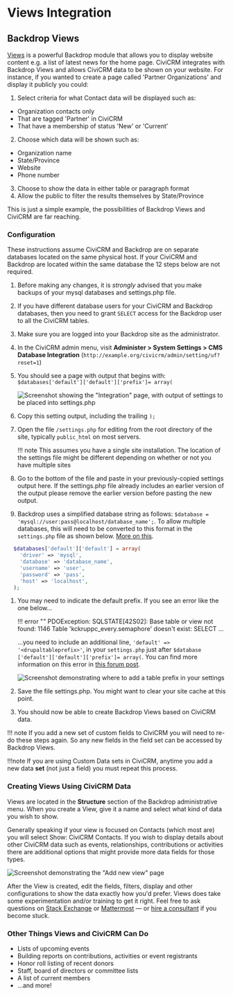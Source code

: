 # Views Integration

## Backdrop Views

[Views](http://drupal.org/project/views) is a powerful Backdrop module
that allows you to display website content e.g. a list of latest news
for the home page. CiviCRM integrates with Backdrop Views and allows
CiviCRM data to be shown on your website. For instance, if you wanted to
create a page called 'Partner Organizations' and display it publicly you
could:

1. Select criteria for what Contact data will be displayed such as:
 * Organization contacts only
 * That are tagged 'Partner' in CiviCRM
 * That have a membership of status 'New' or 'Current'
2. Choose which data will be shown such as:
  * Organization name
  * State/Province
  * Website
  * Phone number
3. Choose to show the data in either table or paragraph format
4. Allow the public to filter the results themselves by State/Province

This is just a simple example, the possibilities of Backdrop Views and
CiviCRM are far reaching.

### Configuration

These instructions assume CiviCRM and Backdrop are on separate databases located on the same physical host. If your CiviCRM and Backdrop are located within the same database the 12 steps below are not required. 

1. Before making any changes, it is _strongly_ advised that you make backups of your mysql databases and settings.php file.
1. If you have different database users for your CiviCRM and Backdrop databases, then you need to grant `SELECT` access for the Backdrop user to all the CiviCRM tables.
1. Make sure you are logged into your Backdrop site as the administrator.
1. In the CiviCRM admin menu, visit **Administer > System Settings > CMS Database Integration** (`http://example.org/civicrm/admin/setting/uf?reset=1`)
1. You should see a page with output that begins with: `$databases['default']['default']['prefix']= array(`

    ![Screenshot showing the "Integration" page, with output of settings to be placed into settings.php](/img/views3integration-1.png)

1. Copy this setting output, including the trailing `);`
1. Open the file `/settings.php` for editing from the root directory of the site, typically `public_html` on most servers.

    !!! note
        This assumes you have a single site installation. The location of the settings file might be different depending on whether or not you have multiple sites

1. Go to the bottom of the file and paste in your previously-copied settings output here. If the settings.php file already includes an earlier version of the output please remove the earlier version before pasting the new output. 
1. Backdrop uses a simplified database string as follows: `$database = 'mysql://user:pass@localhost/database_name';`. To allow multiple databases, this will need to be converted to this format in the `settings.php` file as shown below. [More on this](https://civicrm.stackexchange.com/questions/21085/how-do-i-get-views-working-with-civicrm-and-backdrop).

```php
  $databases['default']['default'] = array(
    'driver' => 'mysql',
    'database' => 'database_name',
    'username' => 'user',
    'password' => 'pass',
    'host' => 'localhost',
  );
```

1. You may need to indicate the default prefix. If you see an error like the one below...

    !!! error ""
        PDOException: SQLSTATE[42S02]: Base table or view not found: 1146 Table 'kckruppc_every.semaphore' doesn't exist: SELECT ...

    ...you need to include an additional line, `'default' => '<drupaltableprefix>'`, in your `settings.php` just after `$database ['default']['default']['prefix']= array(`. You can find more information on this error in [this forum post](http://forum.civicrm.org/index.php?topic=20910.0).

    ![Screenshot demonstrating where to add a table prefix in your settings](/img/views3integration-4.png)
    
1. Save the file settings.php. You might want to clear your site cache at this point.
1. You should now be able to create Backdrop Views based on CiviCRM data.

 !!! note
        If you add a new set of custom fields to CiviCRM you will need to re-do these steps again. So any new fields in the field set can be accessed by Backdrop Views. 

!!!note
If you are using Custom
Data sets in CiviCRM, anytime you add a new data **set** (not just a
field) you must repeat this process.

### Creating Views Using CiviCRM Data

Views are located in the **Structure** section of the Backdrop
administrative menu. When you create a View, give it a name and select
what kind of data you wish to show.

Generally speaking if your view is focused on Contacts (which most are)
you will select Show: CiviCRM Contacts. If you wish to display details
about other CiviCRM data such as events, relationships, contributions or
activities there are additional options that might provide more data
fields for those types.

![Screenshot demonstrating the "Add new view" page](/img/Views-CiviCRM-Partner-1.png)

After the View is created, edit the fields, filters, display and other
configurations to show the data exactly how you'd prefer. Views does
take some experimentation and/or training to get it right. Feel free to
ask questions on [Stack Exchange](https://civicrm.stackexchange.com/) or [Mattermost](https://chat.civicrm.org)
&mdash; or [hire a
consultant](https://civicrm.org/partners-contributors) if you become stuck.

### Other Things Views and CiviCRM Can Do

-   Lists of upcoming events
-   Building reports on contributions, activities or event registrants
-   Honor roll listing of recent donors
-   Staff, board of directors or committee lists
-   A list of current members
-   ...and more!

